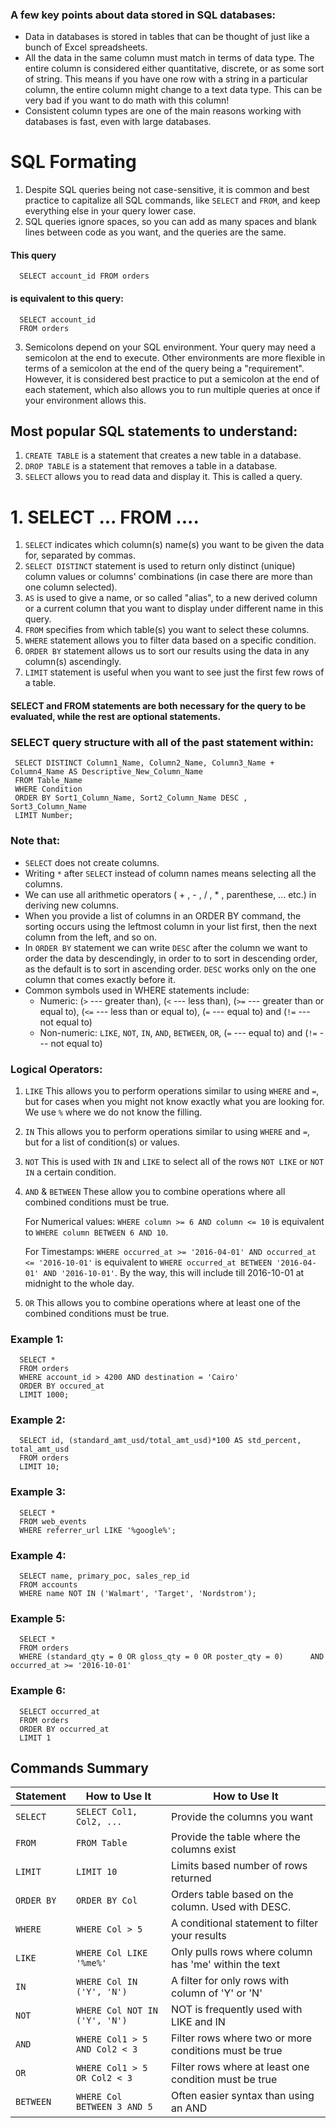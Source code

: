 ### A few key points about data stored in SQL databases:
* Data in databases is stored in tables that can be thought of just like a bunch of Excel spreadsheets.
* All the data in the same column must match in terms of data type. The entire column is considered either quantitative, discrete, or as some sort of string. This means if you have one row with a string in a particular column, the entire column might change to a text data type. This can be very bad if you want to do math with this column!
* Consistent column types are one of the main reasons working with databases is fast, even with large databases.

# SQL Formating
1. Despite SQL queries being not case-sensitive, it is common and best practice to capitalize all SQL commands, like `SELECT` and `FROM`, and keep everything else in your query lower case.
2. SQL queries ignore spaces, so you can add as many spaces and blank lines between code as you want, and the queries are the same.
#### This query
      SELECT account_id FROM orders

#### is equivalent to this query:
      SELECT account_id
      FROM orders

3. Semicolons depend on your SQL environment.
Your query may need a semicolon at the end to execute. Other environments are more flexible in terms of a semicolon at the end of the query being a "requirement". However, it is considered best practice to put a semicolon at the end of each statement, which also allows you to run multiple queries at once if your environment allows this.

## Most popular SQL statements to understand:
1. `CREATE TABLE` is a statement that creates a new table in a database.
2. `DROP TABLE` is a statement that removes a table in a database.
3. `SELECT` allows you to read data and display it. This is called a query.

# 1. SELECT ... FROM ....
1. `SELECT` indicates which column(s) name(s) you want to be given the data for, separated by commas.
2. `SELECT DISTINCT` statement is used to return only distinct (unique) column values or columns' combinations (in case there are more than one column selected).
3. `AS` is used to give a name, or so called "alias", to a new derived column or a current column that you want to display under different name in this query.
4. `FROM` specifies from which table(s) you want to select these columns.
5. `WHERE` statement allows you to filter data based on a specific condition.
6. `ORDER BY` statement allows us to sort our results using the data in any column(s) ascendingly.
7. `LIMIT` statement is useful when you want to see just the first few rows of a table.

#### SELECT and FROM statements are both necessary for the query to be evaluated, while the rest are optional statements.

### SELECT query structure with all of the past statement within:   
     SELECT DISTINCT Column1_Name, Column2_Name, Column3_Name + Column4_Name AS Descriptive_New_Column_Name
     FROM Table_Name
     WHERE Condition
     ORDER BY Sort1_Column_Name, Sort2_Column_Name DESC , Sort3_Column_Name
     LIMIT Number;

### Note that:
* `SELECT` does not create columns.
* Writing `*` after `SELECT` instead of column names means selecting all the columns.
* We can use all arithmetic operators ( + , - , / , * , parenthese, ... etc.) in deriving new columns.
* When you provide a list of columns in an ORDER BY command, the sorting occurs using the leftmost column in your list first, then the next column from the left, and so on.
* In `ORDER BY` statement we can write `DESC` after the column we want to order the data by descendingly, in order to to sort in descending order, as the default is to sort in ascending order. `DESC` works only on the one column that comes exactly before it.
* Common symbols used in WHERE statements include:
  * Numeric: (`>` --- greater than), (`<` --- less than), (`>=` --- greater than or equal to), (`<=` --- less than or equal to), (`=` --- equal to) and (`!=` --- not equal to)
  * Non-numeric: `LIKE`, `NOT`, `IN`, `AND`, `BETWEEN`, `OR`, (`=` --- equal to) and (`!=` --- not equal to)

### Logical Operators:
1. `LIKE` This allows you to perform operations similar to using `WHERE` and `=`, but for cases when you might not know exactly what you are looking for. We use `%` where we do not know the filling. 
2. `IN` This allows you to perform operations similar to using `WHERE` and `=`, but for a list of condition(s) or values.
3. `NOT` This is used with `IN` and `LIKE` to select all of the rows `NOT LIKE` or `NOT IN` a certain condition.
4. `AND` & `BETWEEN` These allow you to combine operations where all combined conditions must be true.

   For Numerical values: `WHERE column >= 6 AND column <= 10` is equivalent to `WHERE column BETWEEN 6 AND 10`.

   For Timestamps: `WHERE occurred_at >= '2016-04-01' AND occurred_at <= '2016-10-01'` is equivalent to `WHERE occurred_at BETWEEN '2016-04-01' AND '2016-10-01'`.
   By the way, this will include till 2016-10-01 at midnight to the whole day.
6. `OR` This allows you to combine operations where at least one of the combined conditions must be true.

### Example 1:   
      SELECT *
      FROM orders
      WHERE account_id > 4200 AND destination = 'Cairo'
      ORDER BY occured_at
      LIMIT 1000;
### Example 2:
      SELECT id, (standard_amt_usd/total_amt_usd)*100 AS std_percent, total_amt_usd
      FROM orders
      LIMIT 10;
### Example 3:
      SELECT *
      FROM web_events
      WHERE referrer_url LIKE '%google%';

### Example 4:
      SELECT name, primary_poc, sales_rep_id
      FROM accounts
      WHERE name NOT IN ('Walmart', 'Target', 'Nordstrom');

### Example 5:
      SELECT *
      FROM orders
      WHERE (standard_qty = 0 OR gloss_qty = 0 OR poster_qty = 0)      AND      occurred_at >= '2016-10-01'

### Example 6:
      SELECT occurred_at
      FROM orders
      ORDER BY occurred_at
      LIMIT 1

## Commands Summary
| Statement    | How to Use It	 | How to Use It	|
| -------- | ------- | ------- |
| `SELECT` | `SELECT Col1, Col2, ...` | Provide the columns you want |
| `FROM` | `FROM Table`	 | Provide the table where the columns exist |
| `LIMIT` | `LIMIT 10`	 | Limits based number of rows returned |
| `ORDER BY` | `ORDER BY Col`	 | Orders table based on the column. Used with DESC. |
| `WHERE` | `WHERE Col > 5`	 | A conditional statement to filter your results |
| `LIKE` | `WHERE Col LIKE '%me%'` | Only pulls rows where column has 'me' within the text |
| `IN` | `WHERE Col IN ('Y', 'N')` | A filter for only rows with column of 'Y' or 'N' |
| `NOT` | `WHERE Col NOT IN ('Y', 'N')` | NOT is frequently used with LIKE and IN |
| `AND` | 	`WHERE Col1 > 5 AND Col2 < 3` | Filter rows where two or more conditions must be true |
| `OR` | `WHERE Col1 > 5 OR Col2 < 3` | Filter rows where at least one condition must be true |
| `BETWEEN` | `WHERE Col BETWEEN 3 AND 5` | Often easier syntax than using an AND |

